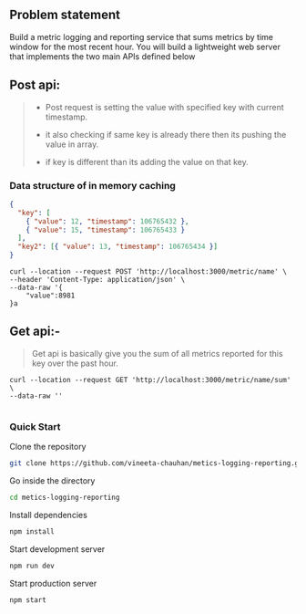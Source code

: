 ## Problem statement
Build a metric logging and reporting service that sums metrics by time window for the most recent hour. You will build a lightweight web server that implements the two main APIs defined below

## Post api:
> - Post request is setting the value with specified key with current timestamp.
> - it also checking if same key is already there then its pushing the value in array.
>
> - if key  is different than its adding the value on that key.

### Data structure of in memory caching
```json
{
  "key": [
    { "value": 12, "timestamp": 106765432 },
    { "value": 15, "timestamp": 106765433 }
  ],
  "key2": [{ "value": 13, "timestamp": 106765434 }]
}
```

```
curl --location --request POST 'http://localhost:3000/metric/name' \
--header 'Content-Type: application/json' \
--data-raw '{
    "value":8981
}a
```

## Get api:-
> Get api is basically give you the sum of all metrics reported for this key over the past hour.


```
curl --location --request GET 'http://localhost:3000/metric/name/sum' \
--data-raw ''


```

### Quick Start
Clone the repository
```bash
git clone https://github.com/vineeta-chauhan/metics-logging-reporting.git
```

Go inside the directory
```bash
cd metics-logging-reporting
```

Install dependencies
```bash
npm install
```

Start development server
```bash
npm run dev
```

Start production server
```bash
npm start
```
